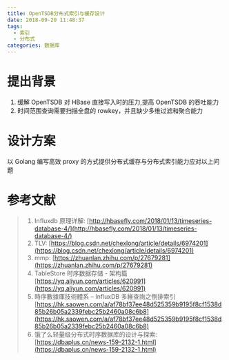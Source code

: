 ```yaml
---
title: OpenTSDB分布式索引与缓存设计
date: 2018-09-20 11:48:37
tags:
  - 索引
  - 分布式
categories: 数据库
---
```


# 提出背景

1. 缓解 OpenTSDB 对 HBase 直接写入时的压力,提高 OpenTSDB 的吞吐能力
2. 时间范围查询需要扫描全盘的 rowkey，并且缺少多维过滤和聚合能力

# 设计方案

以 Golang 编写高效 proxy 的方式提供分布式缓存与分布式索引能力应对以上问题

# 参考文献

> 1. Influxdb 原理详解: [http://hbasefly.com/2018/01/13/timeseries-database-4/](http://hbasefly.com/2018/01/13/timeseries-database-4/)
> 2. TLV: [https://blog.csdn.net/chexlong/article/details/6974201](https://blog.csdn.net/chexlong/article/details/6974201)
> 3. mmp: [https://zhuanlan.zhihu.com/p/27679281](https://zhuanlan.zhihu.com/p/27679281)
> 4. TableStore 时序数据存储 - 架构篇 [https://yq.aliyun.com/articles/620991](https://yq.aliyun.com/articles/620991)
> 5. 時序數據庫技術體系 – InfluxDB 多維查詢之倒排索引 [https://hk.saowen.com/a/af78bf37ee48d525359b9195f8cf1538d85b26b05a2339febc25b2460a08c6b8](https://hk.saowen.com/a/af78bf37ee48d525359b9195f8cf1538d85b26b05a2339febc25b2460a08c6b8)
> 6. 饿了么轻量级分布式时序数据库的设计与探索: [https://dbaplus.cn/news-159-2132-1.html](https://dbaplus.cn/news-159-2132-1.html)
